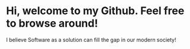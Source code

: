 # Hi, welcome to my Github. Feel free to browse around!

I believe Software as a solution can fill the gap in our modern society!

